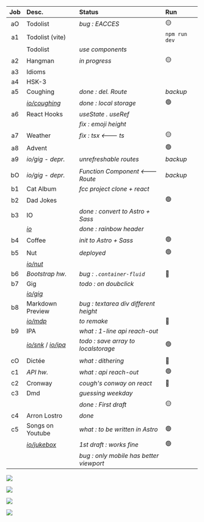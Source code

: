 | Job     | Desc.                   | Status                                 | Run            |
| :-----: | :---------------------- | :------------------------------------- | :------------- |
| aO      | Todolist                | _bug : EACCES_                         | :yellow_circle: 
| a1      | Todolist (vite)         |                                        | `npm run dev`
|         | Todolist                | _use components_ 
| a2      | Hangman                 | _in progress_                          | :yellow_circle:
| a3      | Idioms 
| a4      | HSK-3 
| a5      | Coughing                | _done : del. Route_                    | _backup_
|| [*io/coughing*](https://nuoxoxo.github.io/coughing/) | _done : local storage_ | :green_circle:
| a6      | React Hooks             | _useState . useRef_ 
||                                  | _fix : emoji height_ 
| a7      | Weather                 | _fix : tsx <--- ts_                    | :yellow_circle:
| a8      | Advent                  |                                        | :green_circle:
| a9      | _io/gig - depr._        | _unrefreshable routes_                 | _backup_
||
| bO      | _io/gig - depr._        | _Function Component <--- Route_        | _backup_
| b1      | Cat Album               | _fcc project clone + react_ 
| b2      | Dad Jokes               |                                        | :green_circle:
| b3      | IO                      | _done : convert to Astro + Sass_ 
|| [*io*](https://nuoxoxo.github.io)| _done : rainbow header_ 
| b4      | Coffee                  | _init to Astro + Sass_                 | :green_circle:
| b5      | Nut                     | _deployed_                             | :green_circle:
|| [*io/nut*](https://nuoxoxo.github.io/nut) 
| b6      | _Bootstrap hw._         | _bug : `.container-fluid`_             | :red_circle:
| b7      | Gig                     | _todo : on doubclick_ 
|| [*io/gig*](https://nuoxoxo.github.io/gig) 
| b8      | Markdown Preview        | _bug : textarea div different height_ 
|| [*io/mdp*](https://nuoxoxo.github.io/mdp) | _to remake_                   | :red_circle: 
| b9      | IPA                     | _what : 1-line api reach-out_ 
|| [*io/snk*](https://nuoxoxo.github.io/snk) / [*io/ipa*](https://nuoxoxo.github.io/ipa) | _todo : save array to localstorage_ | :green_circle:
||
| cO      | Dictée                  | _what : dithering_                     | :red_circle:
| c1      | _API hw._               | _what : api reach-out_                 | :green_circle:
| c2      | Cronway                 | _cough's conway on react_              | :red_circle:
| c3      | Dmd                     | _guessing weekday_ 
|         |                         | _done : First draft_                   | :yellow_circle:
| c4      | Arron Lostro            | _done_ 
| c5      | Songs on Youtube        | _what : to be written in Astro_        | :green_circle:
|| [*io/jukebox*](https://nuoxoxo.github.io/jukebox) | _1st draft : works fine_ | :green_circle:
||| _bug : only mobile has better viewport_ 

![](https://i.imgur.com/2FVvwuZ.png)

![](https://i.imgur.com/nIAzsy5.png)

![](https://i.imgur.com/Qj9s1El.png)
<!--![](https://i.imgur.com/JdAHyEc.png)--->

<!--
![](https://i.imgur.com/xhiA86y.png)
-->

![](https://i.imgur.com/Vi97P6T.jpg)
